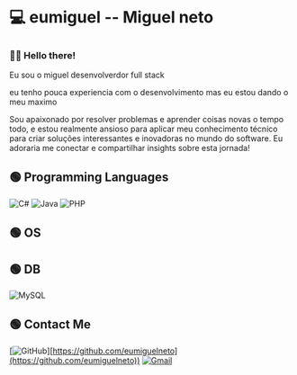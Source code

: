 # 💻 **eumiguel -- Miguel neto**
##
### 👨‍💻 Hello there!

Eu sou o miguel desenvolverdor full stack 

eu tenho pouca experiencia com o desenvolvimento mas eu estou dando o meu maximo

Sou apaixonado por resolver problemas e aprender coisas novas o tempo todo, e estou realmente ansioso para aplicar meu conhecimento técnico para criar soluções interessantes e inovadoras no mundo do software. Eu adoraria me conectar e compartilhar insights sobre esta jornada!

 


## 🟢 Programming Languages



![C#](https://img.shields.io/badge/C%23-black?style=for-the-badge&logo=c-sharp&logoColor=20C20E)
![Java](https://img.shields.io/badge/java-black.svg?style=for-the-badge&logo=openjdk&logoColor=20C20E)
![PHP](https://img.shields.io/badge/PHP-black?style=for-the-badge&logo=php&logoColor=20C20E)

## 🟢 OS


## 🟢 DB
![MySQL](https://img.shields.io/badge/MySQL-000000?style=for-the-badge&logo=mysql&logoColor=20C20E)

## 🟢 Contact Me

[![GitHub](https://img.shields.io/badge/GitHub-000000?style=for-the-badge&logo=github&logoColor=20C20E)][https://github.com/eumiguelneto](https://github.com/eumiguelneto))
[![Gmail](https://img.shields.io/badge/Gmail-000000?style=for-the-badge&logo=gmail&logoColor=20C20E)](mailto:masfilhinhoneto@gmail.com)
